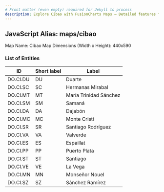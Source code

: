 ```yaml
---
# Front matter (even empty) required for Jekyll to process
description: Explore Cibao with FusionCharts Maps – Detailed features for seamless integration. Try now & enhance your data visualization today! 
---
```


## JavaScript Alias: maps/cibao

Map Name: Cibao Map
Dimensions (Width x Height): 440x590

### List of Entities

ID | Short label | Label
---|---|---|
DO.CI.DU|DU|Duarte
DO.CI.SC|SC|Hermanas Mirabal
DO.CI.MT|MT|María Trinidad Sánchez
DO.CI.SM|SM|Samaná
DO.CI.DA|DA|Dajabón
DO.CI.MC|MC|Monte Cristi
DO.CI.SR|SR|Santiago Rodríguez
DO.CI.VA|VA|Valverde
DO.CI.ES|ES|Espaillat
DO.CI.PP|PP|Puerto Plata
DO.CI.ST|ST|Santiago
DO.CI.VE|VE|La Vega
DO.CI.MN|MN|Monseñor Nouel
DO.CI.SZ|SZ|Sánchez Ramírez